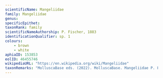 ```yaml
---
scientificName: Mangeliidae
family: Mangeliidae
genus: 
specificEpithet: 
taxonRank: family
scientificNameAuthorship: P. Fischer, 1883
identificationQualifier: sp. 1
colours:
    - brown
    - white
aphiaID: 153853
eolID: 46455746
wikipediaURL: "https://en.wikipedia.org/wiki/Mangeliidae"
taxonRemarks: "MolluscaBase eds. (2022). MolluscaBase. Mangeliidae P. Fischer, 1883. Accessed through: World Register of Marine Species at: https://www.marinespecies.org/aphia.php?p=taxdetails&id=153853 on 2022-03-03"
---
```

